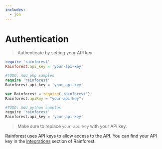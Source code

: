 ```yaml
---
includes:
  - jon
---
```


# Authentication

> Authenticate by setting your API key

```ruby
require 'rainforest'
Rainforest.api_key = 'your-api-key'
```

```php
#TODO: Add php samples
require 'rainforest'
Rainforest.api_key = 'your-api-key'
```

```javascript
var Rainforest = require('rainforest');
Rainforest.apiKey = "your-api-key";
```

```python
#TODO: Add python samples
require 'rainforest'
Rainforest.api_key = 'your-api-key'
```

> Make sure to replace `your-api-key` with your API key.

Rainforest uses API keys to allow access to the API. You can find your API key in the [integrations](https://app.rnfrst.com/settings/integrations) section of Rainforest.
